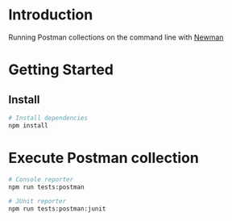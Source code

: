 # Introduction 
Running Postman collections on the command line with [Newman](https://www.npmjs.com/package/newman)

# Getting Started

## Install
```bash
# Install dependencies
npm install
```

# Execute Postman collection

```bash
# Console reporter
npm run tests:postman
```

```bash
# JUnit reporter
npm run tests:postman:junit
```